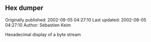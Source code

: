 ## Hex dumper

Originally published: 2002-08-05 04:27:10
Last updated: 2002-08-05 04:27:10
Author: Sébastien Keim

Hexadecimal display of a byte stream